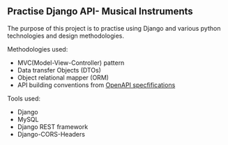 ## Practise Django API- Musical Instruments

The purpose of this project is to practise using Django and various python technologies and design methodologies.

Methodologies used:
  - MVC(Model-View-Controller) pattern
  - Data transfer Objects (DTOs)
  - Object relational mapper (ORM)
  - API building conventions from  [OpenAPI specfifications](https://swagger.io/specification/)


Tools used:
  - Django
  - MySQL
  - Django REST framework
  - Django-CORS-Headers
